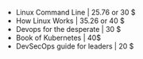 - Linux Command Line | 25.76 or 30 $
- How Linux Works | 35.26 or 40 $ 
- Devops for the desperate | 30 $
- Book of Kubernetes | 40$
- DevSecOps guide for leaders | 20 $ 
